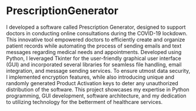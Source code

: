 # PrescriptionGenerator
I developed a software called Prescription Generator, designed to support doctors in conducting online consultations during the COVID-19 lockdown. 
This innovative tool empowered doctors to efficiently create and organize patient records while automating the process of sending emails and text messages regarding medical needs and appointments. Developed using Python, I leveraged Tkinter for the user-friendly graphical user interface (GUI) and incorporated several libraries for seamless file handling, email integration, and message sending services. 
To ensure utmost data security, I implemented encryption features, while also introducing unique and randomly generated Product Activation keys to deter any unauthorized distribution of the software. This project showcases my expertise in Python programming, GUI development, software architecture, and my dedication to utilizing technology for the betterment of healthcare services.
